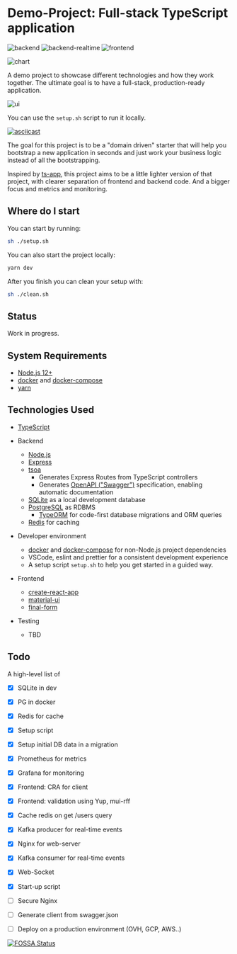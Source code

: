 # Demo-Project: Full-stack TypeScript application

![backend](https://github.com/Raed667/demo-project/workflows/backend/badge.svg)
![backend-realtime](https://github.com/Raed667/demo-project/workflows/backend-realtime/badge.svg)
![frontend](https://github.com/Raed667/demo-project/workflows/frontend/badge.svg)

![chart](https://i.imgur.com/6ELu2fx.png)

A demo project to showcase different technologies and how they work together.
The ultimate goal is to have a full-stack, production-ready application.

![ui](https://i.imgur.com/W7Armo5.png)

You can use the `setup.sh` script to run it locally.

[![asciicast](https://asciinema.org/a/lKhIcJG0YXbZfvkOpoWtzMUrM.svg)](https://asciinema.org/a/lKhIcJG0YXbZfvkOpoWtzMUrM)

The goal for this project is to be a "domain driven" starter that will help you
bootstrap a new application in seconds and just work your business logic instead of all the bootstrapping.

Inspired by [ts-app](https://github.com/lukeautry/ts-app), this project aims to be a little lighter version of that project, with clearer separation of frontend and backend code. And a bigger focus and metrics and monitoring.

## Where do I start

You can start by running:

```sh
sh ./setup.sh
```

You can also start the project locally:

```sh
yarn dev
```

After you finish you can clean your setup with:

```sh
sh ./clean.sh
```

## Status

Work in progress.

## System Requirements

- [Node.js 12+](https://nodejs.org/en/download/)
- [docker](https://www.docker.com) and [docker-compose](https://docs.docker.com/compose)
- [yarn](https://yarnpkg.com/en)

## Technologies Used

- [TypeScript](http://www.typescriptlang.org/)
- Backend

  - [Node.js](https://nodejs.org)
  - [Express](https://expressjs.com/)
  - [tsoa](https://github.com/lukeautry/tsoa)
    - Generates Express Routes from TypeScript controllers
    - Generates [OpenAPI ("Swagger")](https://swagger.io/docs/specification/about) specification, enabling automatic documentation
  - [SQLite](https://www.sqlite.org/index.html) as a local development database
  - [PostgreSQL](https://www.postgresql.org/) as RDBMS
    - [TypeORM](http://typeorm.io) for code-first database migrations and ORM queries
  - [Redis](https://redis.io/) for caching

- Developer environment

  - [docker](https://www.docker.com/) and [docker-compose](https://docs.docker.com/compose) for non-Node.js project dependencies
  - VSCode, eslint and prettier for a consistent development experience
  - A setup script `setup.sh` to help you get started in a guided way.

- Frontend

  - [create-react-app](https://github.com/facebook/create-react-app)
  - [material-ui](https://material-ui.com/)
  - [final-form](https://github.com/final-form/final-form)

- Testing
  - TBD

## Todo

A high-level list of

- [x] SQLite in dev
- [x] PG in docker
- [x] Redis for cache
- [x] Setup script
- [x] Setup initial DB data in a migration
- [x] Prometheus for metrics
- [x] Grafana for monitoring
- [x] Frontend: CRA for client
- [x] Frontend: validation using Yup, mui-rff
- [x] Cache redis on get /users query
- [x] Kafka producer for real-time events
- [x] Nginx for web-server
- [x] Kafka consumer for real-time events
- [x] Web-Socket
- [x] Start-up script
- [ ] Secure Nginx
- [ ] Generate client from swagger.json
- [ ] Deploy on a production environment (OVH, GCP, AWS..)


[![FOSSA Status](https://app.fossa.com/api/projects/git%2Bgithub.com%2FRaedsLab%2Fdemo-project.svg?type=large)](https://app.fossa.com/projects/git%2Bgithub.com%2FRaedsLab%2Fdemo-project?ref=badge_large)

